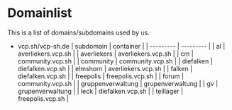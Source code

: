 # Domainlist
This is a list of domains/subdomains used by us.

* vcp.sh/vcp-sh.de
  | subdomain | container |
  | --------- | --------- |
  | al | averliekers.vcp.sh |
  | averliekers | averliekers.vcp.sh |
  | cm | community.vcp.sh |
  | community | community.vcp.sh |
  | diefalken | diefalken.vcp.sh |
  | elmshorn | averliekers.vcp.sh |
  | falken | diefalken.vcp.sh |
  | freepolis | freepolis.vcp.sh |
  | forum | community.vcp.sh |
  | gruppenverwaltung | grupenverwaltung |
  | gv | grupenverwaltung |
  | leck | diefalken.vcp.sh |
  | teillager | freepolis.vcp.sh |
